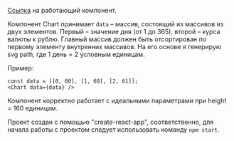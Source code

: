[Ссылка](https://izosimov.github.io/tinkoff-test/) на работающий компонент.

Компонент Chart принимает `data` – массив, состоящий из массивов из двух элементов. Первый – значение дня (от 1 до 365), второй – курса валюты к рублю.
Главный массив должен быть отсортирован по первому элементу внутренних массивов. 
На его основе я генерирую svg path, где 1 день = 2 условным единицам.

Пример:
```
const data = [[0, 60], [1, 60], [2, 61]];
<Chart data={data} />
```
Компонент корректно работает с идеальными параметрами при height = 160 единицам.

Проект создан с помощью "create-react-app", соответственно, для начала работы с проектом следует использовать команду `npm start`.
